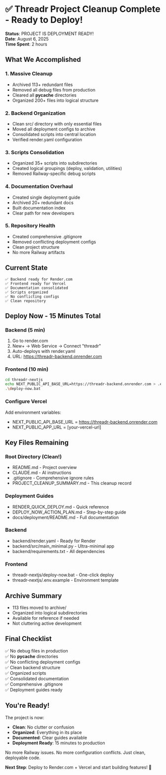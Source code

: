 # ✅ Threadr Project Cleanup Complete - Ready to Deploy!

**Status**: PROJECT IS DEPLOYMENT READY!  
**Date**: August 6, 2025  
**Time Spent**: 2 hours

## What We Accomplished

### 1. **Massive Cleanup** 
- Archived 113+ redundant files
- Removed all debug files from production
- Cleared all __pycache__ directories
- Organized 200+ files into logical structure

### 2. **Backend Organization**
- Clean src/ directory with only essential files
- Moved all deployment configs to archive
- Consolidated scripts into central location
- Verified render.yaml configuration

### 3. **Scripts Consolidation**
- Organized 35+ scripts into subdirectories
- Created logical groupings (deploy, validation, utilities)
- Removed Railway-specific debug scripts

### 4. **Documentation Overhaul**
- Created single deployment guide
- Archived 20+ redundant docs
- Built documentation index
- Clear path for new developers

### 5. **Repository Health**
- Created comprehensive .gitignore
- Removed conflicting deployment configs
- Clean project structure
- No more Railway artifacts

## Current State

```
✅ Backend ready for Render.com
✅ Frontend ready for Vercel
✅ Documentation consolidated
✅ Scripts organized
✅ No conflicting configs
✅ Clean repository
```

## Deploy Now - 15 Minutes Total

### Backend (5 min)
1. Go to render.com
2. New+ → Web Service → Connect "threadr"
3. Auto-deploys with render.yaml
4. URL: https://threadr-backend.onrender.com

### Frontend (10 min)
```bash
cd threadr-nextjs
echo NEXT_PUBLIC_API_BASE_URL=https://threadr-backend.onrender.com > .env.production.local
.\deploy-now.bat
```

### Configure Vercel
Add environment variables:
- NEXT_PUBLIC_API_BASE_URL = https://threadr-backend.onrender.com
- NEXT_PUBLIC_APP_URL = [your-vercel-url]

## Key Files Remaining

### Root Directory (Clean!)
- README.md - Project overview
- CLAUDE.md - AI instructions  
- .gitignore - Comprehensive ignore rules
- PROJECT_CLEANUP_SUMMARY.md - This cleanup record

### Deployment Guides
- RENDER_QUICK_DEPLOY.md - Quick reference
- DEPLOY_NOW_ACTION_PLAN.md - Step-by-step guide
- docs/deployment/README.md - Full documentation

### Backend
- backend/render.yaml - Ready for Render
- backend/src/main_minimal.py - Ultra-minimal app
- backend/requirements.txt - All dependencies

### Frontend  
- threadr-nextjs/deploy-now.bat - One-click deploy
- threadr-nextjs/.env.example - Environment template

## Archive Summary
- 113 files moved to archive/
- Organized into logical subdirectories
- Available for reference if needed
- Not cluttering active development

## Final Checklist
✅ No debug files in production  
✅ No __pycache__ directories  
✅ No conflicting deployment configs  
✅ Clean backend structure  
✅ Organized scripts  
✅ Consolidated documentation  
✅ Comprehensive .gitignore  
✅ Deployment guides ready  

## You're Ready!

The project is now:
- **Clean**: No clutter or confusion
- **Organized**: Everything in its place
- **Documented**: Clear guides available
- **Deployment Ready**: 15 minutes to production

No more Railway issues. No more configuration conflicts. Just clean, deployable code.

**Next Step**: Deploy to Render.com + Vercel and start building features! 🚀